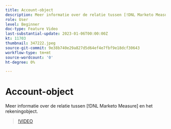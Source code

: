 ```yaml
---
title: Account-object
description: Meer informatie over de relatie tussen [!DNL Marketo Measure] en het rekeningobject.
role: User
level: Beginner
doc-type: Feature Video
last-substantial-update: 2023-01-06T00:00:00Z
kt: 11703
thumbnail: 347222.jpeg
source-git-commit: 9e38b740e29a827d5d64ef4e7fbf9e18dcf30643
workflow-type: tm+mt
source-wordcount: '0'
ht-degree: 0%

---
```



# Account-object

Meer informatie over de relatie tussen [!DNL Marketo Measure] en het rekeningobject.

>[!VIDEO](https://video.tv.adobe.com/v/347222/?quality=12&learn=on)
